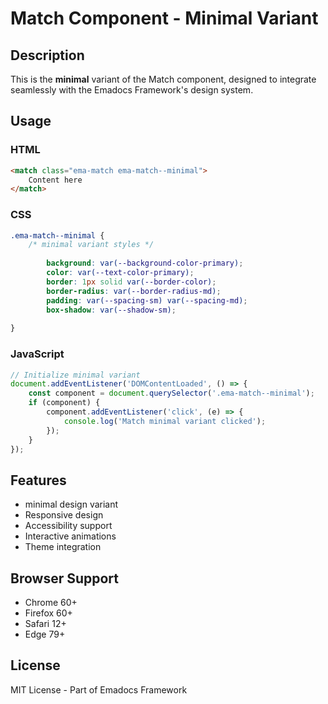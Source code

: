 # Match Component - Minimal Variant

## Description
This is the **minimal** variant of the Match component, designed to integrate seamlessly with the Emadocs Framework's design system.

## Usage

### HTML
```html
<match class="ema-match ema-match--minimal">
    Content here
</match>
```

### CSS
```css
.ema-match--minimal {
    /* minimal variant styles */
    
        background: var(--background-color-primary);
        color: var(--text-color-primary);
        border: 1px solid var(--border-color);
        border-radius: var(--border-radius-md);
        padding: var(--spacing-sm) var(--spacing-md);
        box-shadow: var(--shadow-sm);
    
}
```

### JavaScript
```javascript
// Initialize minimal variant
document.addEventListener('DOMContentLoaded', () => {
    const component = document.querySelector('.ema-match--minimal');
    if (component) {
        component.addEventListener('click', (e) => {
            console.log('Match minimal variant clicked');
        });
    }
});
```

## Features
- minimal design variant
- Responsive design
- Accessibility support
- Interactive animations
- Theme integration

## Browser Support
- Chrome 60+
- Firefox 60+
- Safari 12+
- Edge 79+

## License
MIT License - Part of Emadocs Framework
